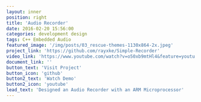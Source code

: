 ```yaml
---
layout: inner
position: right
title: 'Audio Recorder'
date: 2016-02-20 15:56:00
categories: development design
tags: C++ Embedded Audio
featured_image: '/img/posts/03_rescue-themes-1130x864-2x.jpeg'
project_link: 'https://github.com/rayxke/Simple-Recorder'
video_link: 'https://www.youtube.com/watch?v=o50xb9mtHl4&feature=youtu.be'
document_link: ''
button_text: 'Visit Project'
button_icon: 'github'
button2_text: 'Watch Demo'
button2_icon: 'youtube'
lead_text: 'Designed an Audio Recorder with an ARM Microprocessor'
---
```

